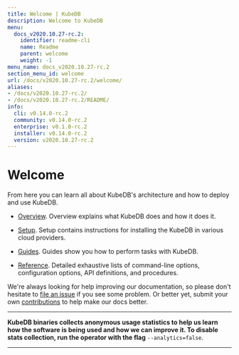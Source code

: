 ```yaml
---
title: Welcome | KubeDB
description: Welcome to KubeDB
menu:
  docs_v2020.10.27-rc.2:
    identifier: readme-cli
    name: Readme
    parent: welcome
    weight: -1
menu_name: docs_v2020.10.27-rc.2
section_menu_id: welcome
url: /docs/v2020.10.27-rc.2/welcome/
aliases:
- /docs/v2020.10.27-rc.2/
- /docs/v2020.10.27-rc.2/README/
info:
  cli: v0.14.0-rc.2
  community: v0.14.0-rc.2
  enterprise: v0.1.0-rc.2
  installer: v0.14.0-rc.2
  version: v2020.10.27-rc.2
---
```


# Welcome

From here you can learn all about KubeDB's architecture and how to deploy and use KubeDB.

- [Overview](/docs/v2020.10.27-rc.2/overview/). Overview explains what KubeDB does and how it does it.

- [Setup](/docs/v2020.10.27-rc.2/setup/). Setup contains instructions for installing the KubeDB in various cloud providers.

- [Guides](/docs/v2020.10.27-rc.2/guides/). Guides show you how to perform tasks with KubeDB.

- [Reference](/docs/v2020.10.27-rc.2/reference/). Detailed exhaustive lists of command-line options, configuration options, API definitions, and procedures.

We're always looking for help improving our documentation, so please don't hesitate to [file an issue](https://github.com/kubedb/project/issues/new) if you see some problem. Or better yet, submit your own [contributions](/docs/v2020.10.27-rc.2/CONTRIBUTING) to help make our docs better.

---

**KubeDB binaries collects anonymous usage statistics to help us learn how the software is being used and how we can improve it. To disable stats collection, run the operator with the flag** `--analytics=false`.

---
